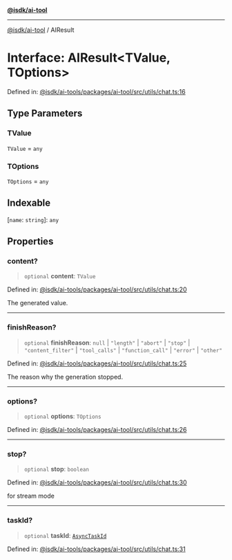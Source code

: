 [**@isdk/ai-tool**](../README.md)

***

[@isdk/ai-tool](../globals.md) / AIResult

# Interface: AIResult\<TValue, TOptions\>

Defined in: [@isdk/ai-tools/packages/ai-tool/src/utils/chat.ts:16](https://github.com/isdk/ai-tool.js/blob/fb1809b53cc75a30928176c26910792b6b8a96e1/src/utils/chat.ts#L16)

## Type Parameters

### TValue

`TValue` = `any`

### TOptions

`TOptions` = `any`

## Indexable

\[`name`: `string`\]: `any`

## Properties

### content?

> `optional` **content**: `TValue`

Defined in: [@isdk/ai-tools/packages/ai-tool/src/utils/chat.ts:20](https://github.com/isdk/ai-tool.js/blob/fb1809b53cc75a30928176c26910792b6b8a96e1/src/utils/chat.ts#L20)

The generated value.

***

### finishReason?

> `optional` **finishReason**: `null` \| `"length"` \| `"abort"` \| `"stop"` \| `"content_filter"` \| `"tool_calls"` \| `"function_call"` \| `"error"` \| `"other"`

Defined in: [@isdk/ai-tools/packages/ai-tool/src/utils/chat.ts:25](https://github.com/isdk/ai-tool.js/blob/fb1809b53cc75a30928176c26910792b6b8a96e1/src/utils/chat.ts#L25)

The reason why the generation stopped.

***

### options?

> `optional` **options**: `TOptions`

Defined in: [@isdk/ai-tools/packages/ai-tool/src/utils/chat.ts:26](https://github.com/isdk/ai-tool.js/blob/fb1809b53cc75a30928176c26910792b6b8a96e1/src/utils/chat.ts#L26)

***

### stop?

> `optional` **stop**: `boolean`

Defined in: [@isdk/ai-tools/packages/ai-tool/src/utils/chat.ts:30](https://github.com/isdk/ai-tool.js/blob/fb1809b53cc75a30928176c26910792b6b8a96e1/src/utils/chat.ts#L30)

for stream mode

***

### taskId?

> `optional` **taskId**: [`AsyncTaskId`](../type-aliases/AsyncTaskId.md)

Defined in: [@isdk/ai-tools/packages/ai-tool/src/utils/chat.ts:31](https://github.com/isdk/ai-tool.js/blob/fb1809b53cc75a30928176c26910792b6b8a96e1/src/utils/chat.ts#L31)
